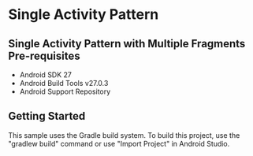 
Single Activity Pattern
===================================
Single Activity Pattern with Multiple Fragments
Pre-requisites
--------------

- Android SDK 27
- Android Build Tools v27.0.3
- Android Support Repository


Getting Started
---------------

This sample uses the Gradle build system. To build this project, use the
"gradlew build" command or use "Import Project" in Android Studio.



